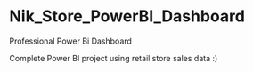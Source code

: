 # Nik_Store_PowerBI_Dashboard
Professional Power Bi Dashboard

Complete Power BI project using retail store sales data  :)
